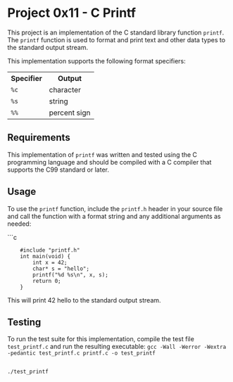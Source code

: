   <body>
    <h1>Project 0x11 - C Printf</h1>
    <p>
      This project is an implementation of the C standard library function
      <code>printf</code>. The <code>printf</code> function is used to format
      and print text and other data types to the standard output stream.
    </p>
	<p>
      This implementation supports the following format specifiers:
    </p>
	    <table>
      <tr>
        <th>Specifier</th>
        <th>Output</th>
      </tr>
      <tr>
        <td><code>%c</code></td>
        <td>character</td>
      </tr>
      <tr>
        <td><code>%s</code></td>
        <td>string</td>
      </tr>
      <tr>
        <td><code>%%</code></td>
        <td>percent sign</td>
      </tr>
    </table>
	<h2>Requirements</h2>
	<p>
      This implementation of <code>printf</code> was written and tested using
      the C programming language and should be compiled with a C compiler that
      supports the C99 standard or later.
	</p>
	<h2>Usage</h2>
	<p>
      To use the <code>printf</code> function, include the <code>printf.h</code> header in your source file and call the function with a format string and any additional arguments as needed:
  </p>
	<!-- <pre>  
	  <code> -->
	 ```c

        #include "printf.h"
        int main(void) {
            int x = 42;
            char* s = "hello";
            printf("%d %s\n", x, s);
            return 0;
        }

<!-- </code>
	</pre> -->
  <p>
      This will print 42 hello to the standard output stream.
    </p>
    <h2>Testing</h2>
    <p>
      To run the test suite for this implementation, compile the test file <code>test_printf.c</code> and run the resulting executable:
      <code>gcc -Wall -Werror -Wextra -pedantic test_printf.c printf.c -o test_printf

./test_printf</code>

</p>
